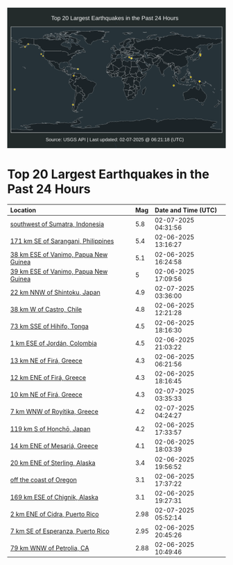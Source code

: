 ![Map](./map.png)

# Top 20 Largest Earthquakes in the Past 24 Hours

| Location | Mag | Date and Time (UTC) |
|:---|:---|:---|
| [southwest of Sumatra, Indonesia](https://earthquake.usgs.gov/earthquakes/eventpage/us7000pc0e) | 5.8 | 02-07-2025 04:31:56 |
| [171 km SE of Sarangani, Philippines](https://earthquake.usgs.gov/earthquakes/eventpage/us7000pbt5) | 5.4 | 02-06-2025 13:16:27 |
| [38 km ESE of Vanimo, Papua New Guinea](https://earthquake.usgs.gov/earthquakes/eventpage/us7000pbtz) | 5.1 | 02-06-2025 16:24:58 |
| [39 km ESE of Vanimo, Papua New Guinea](https://earthquake.usgs.gov/earthquakes/eventpage/us7000pbu3) | 5 | 02-06-2025 17:09:56 |
| [22 km NNW of Shintoku, Japan](https://earthquake.usgs.gov/earthquakes/eventpage/us7000pc06) | 4.9 | 02-07-2025 03:36:00 |
| [38 km W of Castro, Chile](https://earthquake.usgs.gov/earthquakes/eventpage/us7000pbsy) | 4.8 | 02-06-2025 12:21:28 |
| [73 km SSE of Hihifo, Tonga](https://earthquake.usgs.gov/earthquakes/eventpage/us7000pbws) | 4.5 | 02-06-2025 18:16:30 |
| [1 km ESE of Jordán, Colombia](https://earthquake.usgs.gov/earthquakes/eventpage/us7000pbxz) | 4.5 | 02-06-2025 21:03:22 |
| [13 km NE of Firá, Greece](https://earthquake.usgs.gov/earthquakes/eventpage/us7000pbs0) | 4.3 | 02-06-2025 06:21:56 |
| [12 km ENE of Firá, Greece](https://earthquake.usgs.gov/earthquakes/eventpage/us7000pbwr) | 4.3 | 02-06-2025 18:16:45 |
| [10 km NE of Firá, Greece](https://earthquake.usgs.gov/earthquakes/eventpage/us7000pc04) | 4.3 | 02-07-2025 03:35:33 |
| [7 km WNW of Royítika, Greece](https://earthquake.usgs.gov/earthquakes/eventpage/us7000pc0d) | 4.2 | 02-07-2025 04:24:27 |
| [119 km S of Honchō, Japan](https://earthquake.usgs.gov/earthquakes/eventpage/us7000pbuz) | 4.2 | 02-06-2025 17:33:57 |
| [14 km ENE of Mesariá, Greece](https://earthquake.usgs.gov/earthquakes/eventpage/us7000pbw6) | 4.1 | 02-06-2025 18:03:39 |
| [20 km ENE of Sterling, Alaska](https://earthquake.usgs.gov/earthquakes/eventpage/ak0251pij6tf) | 3.4 | 02-06-2025 19:56:52 |
| [off the coast of Oregon](https://earthquake.usgs.gov/earthquakes/eventpage/us7000pbuy) | 3.1 | 02-06-2025 17:37:22 |
| [169 km ESE of Chignik, Alaska](https://earthquake.usgs.gov/earthquakes/eventpage/ak0251picxim) | 3.1 | 02-06-2025 19:27:31 |
| [2 km ENE of Cidra, Puerto Rico](https://earthquake.usgs.gov/earthquakes/eventpage/pr71472368) | 2.98 | 02-07-2025 05:52:14 |
| [7 km SE of Esperanza, Puerto Rico](https://earthquake.usgs.gov/earthquakes/eventpage/pr71472353) | 2.95 | 02-06-2025 20:45:26 |
| [79 km WNW of Petrolia, CA](https://earthquake.usgs.gov/earthquakes/eventpage/nc75128616) | 2.88 | 02-06-2025 10:49:46 |
